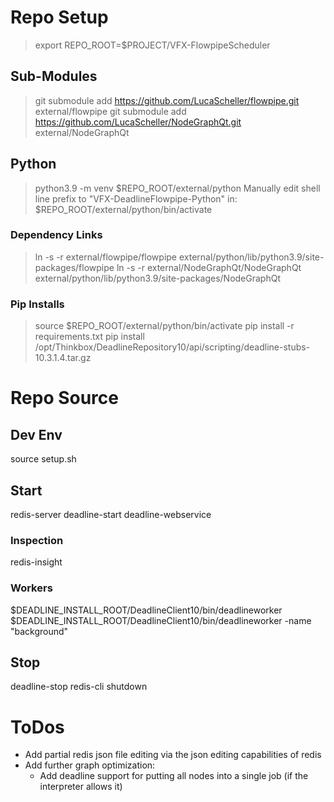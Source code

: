 # Repo Setup
> export REPO_ROOT=$PROJECT/VFX-FlowpipeScheduler
## Sub-Modules
> git submodule add https://github.com/LucaScheller/flowpipe.git external/flowpipe
> git submodule add https://github.com/LucaScheller/NodeGraphQt.git external/NodeGraphQt
## Python
> python3.9 -m venv $REPO_ROOT/external/python
Manually edit shell line prefix to "VFX-DeadlineFlowpipe-Python" in:
$REPO_ROOT/external/python/bin/activate
### Dependency Links
> ln -s -r external/flowpipe/flowpipe external/python/lib/python3.9/site-packages/flowpipe
> ln -s -r external/NodeGraphQt/NodeGraphQt external/python/lib/python3.9/site-packages/NodeGraphQt
### Pip Installs
> source $REPO_ROOT/external/python/bin/activate
> pip install -r requirements.txt 
> pip install /opt/Thinkbox/DeadlineRepository10/api/scripting/deadline-stubs-10.3.1.4.tar.gz

# Repo Source
## Dev Env
source setup.sh
## Start
redis-server
deadline-start
deadline-webservice
### Inspection
redis-insight
### Workers
$DEADLINE_INSTALL_ROOT/DeadlineClient10/bin/deadlineworker
$DEADLINE_INSTALL_ROOT/DeadlineClient10/bin/deadlineworker -name "background"
## Stop
deadline-stop
redis-cli shutdown

# ToDos
- Add partial redis json file editing via the json editing capabilities of redis
- Add further graph optimization:
    - Add deadline support for putting all nodes into a single job (if the interpreter allows it)
